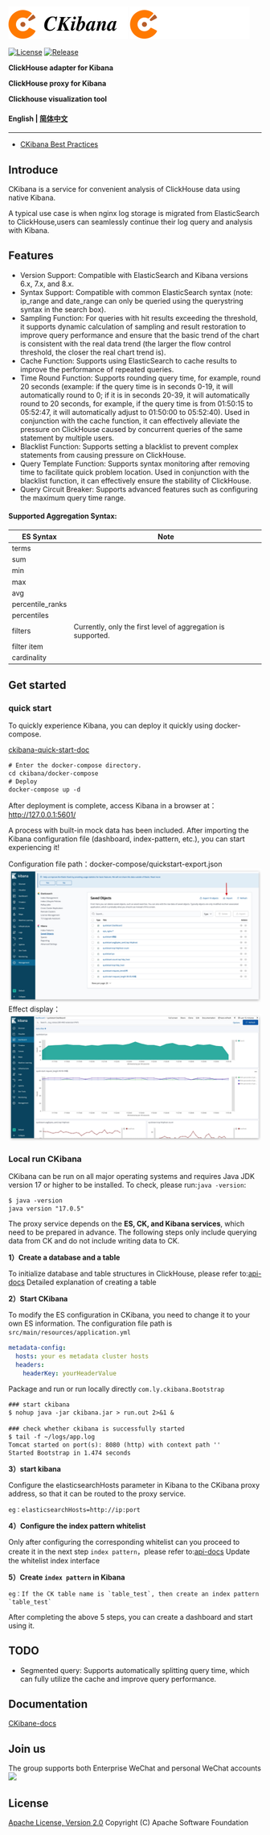 ![CKibana Logo (Light)](img/logo-black.png#gh-light-mode-only)
![CKibana Logo (Dark)](img/logo-white.png#gh-dark-mode-only)

[![License](https://img.shields.io/badge/License-Apache%202.0-blue.svg)](https://opensource.org/licenses/Apache-2.0)
[![Release](https://img.shields.io/github/release/TongchengOpenSource/ckibana.svg?color=brightgreen&label=Release)](https://github.com/TongchengOpenSource/ckibana/releases)

**ClickHouse adapter for Kibana**

**ClickHouse proxy for Kibana**

**Clickhouse visualization tool**

#### English | [简体中文](README_cn.md)

---

- [CKibana Best Practices](https://mp.weixin.qq.com/s/T3tKYn6zE464bqTkoIa3dg)

## Introduce

CKibana is a service for convenient analysis of ClickHouse data using native Kibana.

A typical use case is when nginx log storage is migrated from ElasticSearch to ClickHouse,users can seamlessly continue their log query and analysis with Kibana.

## Features

- Version Support: Compatible with ElasticSearch and Kibana versions 6.x, 7.x, and 8.x.
- Syntax Support: Compatible with common ElasticSearch syntax (note: ip_range and date_range can only be queried using the querystring syntax in the search box).
- Sampling Function: For queries with hit results exceeding the threshold, it supports dynamic calculation of sampling and result restoration to improve query performance and ensure that the basic trend of the chart is consistent with the real data trend (the larger the flow control threshold, the closer the real chart trend is).
- Cache Function: Supports using ElasticSearch to cache results to improve the performance of repeated queries.
- Time Round Function: Supports rounding query time, for example, round 20 seconds (example: if the query time is in seconds 0-19, it will automatically round to 0; if it is in seconds 20-39, it will automatically round to 20 seconds, for example, if the query time is from 01:50:15 to 05:52:47, it will automatically adjust to 01:50:00 to 05:52:40). Used in conjunction with the cache function, it can effectively alleviate the pressure on ClickHouse caused by concurrent queries of the same statement by multiple users.
- Blacklist Function: Supports setting a blacklist to prevent complex statements from causing pressure on ClickHouse.
- Query Template Function: Supports syntax monitoring after removing time to facilitate quick problem location. Used in conjunction with the blacklist function, it can effectively ensure the stability of ClickHouse.
- Query Circuit Breaker: Supports advanced features such as configuring the maximum query time range.

#### Supported Aggregation Syntax:

| ES Syntax                  | Note       |
|-----------------------|------------|
| terms                   |            |
| sum                     |            |
| min                     |            |
| max                    |            |
| avg                     |            |
| percentile_ranks         |            |
| percentiles             |            |
| filters                 | Currently, only the first level of aggregation is supported. |
| filter item             |            |
| cardinality             |            |

## Get started
### quick start
To quickly experience Kibana, you can deploy it quickly using docker-compose.

[ckibana-quick-start-doc](https://github.com/TongchengOpenSource/ckibana/blob/main/docker-compose/README.md)

```shell
# Enter the docker-compose directory.
cd ckibana/docker-compose
# Deploy
docker-compose up -d
```
After deployment is complete, access Kibana in a browser at： http://127.0.0.1:5601/

A process with built-in mock data has been included. After importing the Kibana configuration file (dashboard, index-pattern, etc.), you can start experiencing it!

Configuration file path：docker-compose/quickstart-export.json
![](docker-compose/image/dashboard-import.jpg)
Effect display：
![](docker-compose/image/dashboard.jpg)



### Local run CKibana
CKibana can be run on all major operating systems and requires Java JDK version 17 or higher to be installed. To check, please run:`java -version`:

```shell
$ java -version
java version "17.0.5" 
```

The proxy service depends on the **ES, CK, and Kibana services**, which need to be prepared in advance. The following steps only include querying data from CK and do not include writing data to CK.

**1）Create a database and a table**

To initialize database and table structures in ClickHouse, please refer to:[api-docs](https://github.com/TongchengOpenSource/ckibana-docs/blob/main/api-docs.md) Detailed explanation of creating a table

**2）Start CKibana**

To modify the ES configuration in CKibana, you need to change it to your own ES information. The configuration file path is `src/main/resources/application.yml`
```yaml
metadata-config:
  hosts: your es metadata cluster hosts
  headers:
    headerKey: yourHeaderValue
```
Package and run or run locally directly `com.ly.ckibana.Bootstrap`
```shell
### start ckibana
$ nohup java -jar ckibana.jar > run.out 2>&1 &

### check whether ckibana is successfully started
$ tail -f ~/logs/app.log
Tomcat started on port(s): 8080 (http) with context path ''
Started Bootstrap in 1.474 seconds
```

**3）start kibana**

Configure the elasticsearchHosts parameter in Kibana to the CKibana proxy address, so that it can be routed to the proxy service.

```shell
eg：elasticsearchHosts=http://ip:port
```

**4）Configure the index pattern whitelist**

Only after configuring the corresponding whitelist can you proceed to create it in the next step `index pattern`，please refer to:[api-docs](https://github.com/TongchengOpenSource/ckibana-docs/blob/main/api-docs.md) Update the whitelist index interface

**5）Create `index pattern` in Kibana**

```shell
eg：If the CK table name is `table_test`, then create an index pattern `table_test`
```

After completing the above 5 steps, you can create a dashboard and start using it.

## TODO

- Segmented query: Supports automatically splitting query time, which can fully utilize the cache and improve query performance.

## Documentation
[CKibane-docs](https://tongchengopensource.github.io/ckibana-docs)  

## Join us
The group supports both Enterprise WeChat and personal WeChat accounts
![](http://oss.17usoft.com/infra-github/ckibana/join-us.png)

## License

[Apache License, Version 2.0](http://www.apache.org/licenses/LICENSE-2.0.html) Copyright (C) Apache Software Foundation
